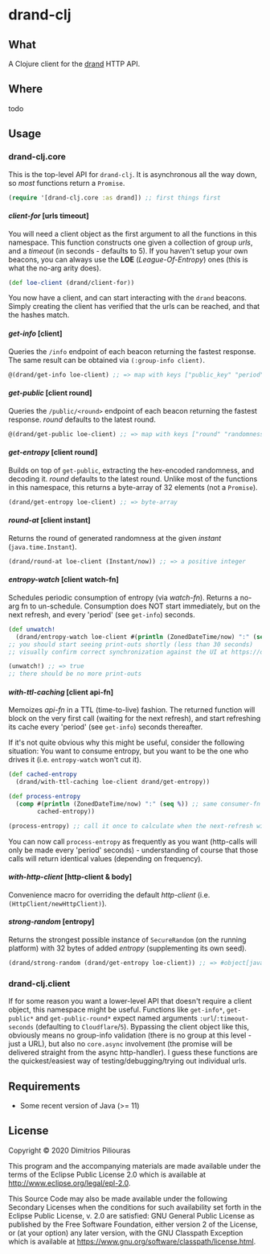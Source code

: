 # drand-clj

## What
A Clojure client for the [drand](https://drand.love/) HTTP API.

## Where

todo

## Usage

### drand-clj.core
This is the top-level API for `drand-clj`. It is asynchronous all the way down, so _most_ functions return a `Promise`.

```clj
(require '[drand-clj.core :as drand]) ;; first things first
```

#### _client-for_ \[urls timeout\]
You will need a client object as the first argument to all the functions in this namespace.
This function constructs one given a collection of group _urls_, and a _timeout_ (in seconds - defaults to 5).
If you haven't setup your own beacons, you can always use the **LOE** (_League-Of-Entropy_) ones 
(this is what the no-arg arity does). 

```clj
(def loe-client (drand/client-for)) 
```
You now have a client, and can start interacting with the `drand` beacons.
Simply creating the client has verified that the urls can be reached, and that the hashes match. 

#### _get-info_ \[client\]
Queries the `/info` endpoint of each beacon returning the fastest response. The same result can be obtained via 
`(:group-info client)`.

```clj
@(drand/get-info loe-client) ;; => map with keys ["public_key" "period" "genesis_time" "hash" "groupHash"]
```

#### _get-public_ \[client round\]
Queries the `/public/<round>` endpoint of each beacon returning the fastest response. _round_ defaults to the latest round.

```clj
@(drand/get-public loe-client) ;; => map with keys ["round" "randomness" "signature" "previous_signature"]
```

#### _get-entropy_ \[client round\]
Builds on top of `get-public`, extracting the hex-encoded randomness, and decoding it. _round_ defaults to the latest round.
Unlike most of the functions in this namespace, this returns a byte-array of 32 elements (not a `Promise`).

```clj
(drand/get-entropy loe-client) ;; => byte-array
```

#### _round-at_ \[client instant\]
Returns the round of generated randomness at the given _instant_ (`java.time.Instant`).

```clj
(drand/round-at loe-client (Instant/now)) ;; => a positive integer 
```

#### _entropy-watch_ \[client watch-fn\]
Schedules periodic consumption of entropy (via _watch-fn_). Returns a no-arg fn to un-schedule.
Consumption does NOT start immediately, but on the next refresh, and every 'period' (see `get-info`) seconds. 

```clj
(def unwatch!
  (drand/entropy-watch loe-client #(println (ZonedDateTime/now) ":" (seq %))))
;; you should start seeing print-outs shortly (less than 30 seconds) 
;; visually confirm correct synchronization against the UI at https://drand.love/ 

(unwatch!) ;; => true
;; there should be no more print-outs

```

#### _with-ttl-caching_ \[client api-fn\]
Memoizes _api-fn_ in a TTL (time-to-live) fashion.
The returned function will block on the very first call (waiting for the next refresh), 
and start refreshing its cache every 'period' (see `get-info`) seconds thereafter.

If it's not quite obvious why this might be useful, consider the following situation:
You want to consume entropy, but you want to be the one who drives it (i.e. `entropy-watch` won't cut it).

```clj
(def cached-entropy
  (drand/with-ttl-caching loe-client drand/get-entropy))

(def process-entropy
  (comp #(println (ZonedDateTime/now) ":" (seq %)) ;; same consumer-fn used in `entropy-watch`
        cached-entropy))

(process-entropy) ;; call it once to calculate when the next-refresh will be and block until then
```
You can now call `process-entropy` as frequently as you want (http-calls will only be made every 'period' seconds) -
understanding of course that those calls will return identical values (depending on frequency).

#### _with-http-client_ \[http-client & body\]
Convenience macro for overriding the default _http-client_ (i.e. `(HttpClient/newHttpClient)`).

#### _strong-random_ \[entropy\]
Returns the strongest possible instance of `SecureRandom` (on the running platform) 
with 32 bytes of added _entropy_ (supplementing its own seed).

```clj
(drand/strong-random (drand/get-entropy loe-client)) ;; => #object[java.security.SecureRandom 0x680f108e "Blocking"]
```

### drand-clj.client
If for some reason you want a lower-level API that doesn't require a client object,
this namespace might be useful. Functions like `get-info*`, `get-public*` and `get-public-round*`
expect named arguments `:url`/`:timeout-seconds` (defaulting to `Cloudflare`/`5`). 
Bypassing the client object like this, obviously means no group-info validation 
(there is no group at this level - just a URL), but also no `core.async` involvement 
(the promise will be delivered straight from the async http-handler). 
I guess these functions are the quickest/easiest way of testing/debugging/trying out individual urls.

## Requirements
- Some recent version of Java (>= 11)

## License

Copyright © 2020 Dimitrios Piliouras

This program and the accompanying materials are made available under the
terms of the Eclipse Public License 2.0 which is available at
http://www.eclipse.org/legal/epl-2.0.

This Source Code may also be made available under the following Secondary
Licenses when the conditions for such availability set forth in the Eclipse
Public License, v. 2.0 are satisfied: GNU General Public License as published by
the Free Software Foundation, either version 2 of the License, or (at your
option) any later version, with the GNU Classpath Exception which is available
at https://www.gnu.org/software/classpath/license.html.
